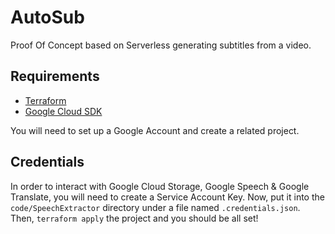# AutoSub

Proof Of Concept based on Serverless generating subtitles from a video.

## Requirements

* [Terraform](https://terraform.io)
* [Google Cloud SDK](https://cloud.google.com/sdk)

You will need to set up a Google Account and create a related project.

## Credentials

In order to interact with Google Cloud Storage, Google Speech & Google Translate, you will need to create a Service Account Key.
Now, put it into the `code/SpeechExtractor` directory under a file named `.credentials.json`. Then, `terraform apply` the project and you should be all set!
